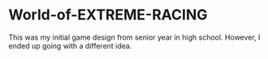 # World-of-EXTREME-RACING
This was my initial game design from senior year in high school. However, I ended up going with a different idea.
